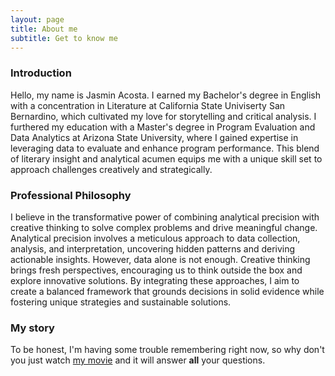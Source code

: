 ```yaml
---
layout: page
title: About me
subtitle: Get to know me
---
```


### Introduction

Hello, my name is Jasmin Acosta. I earned my Bachelor's degree in English with a concentration in Literature at California State Univiserty San Bernardino, which cultivated my love for storytelling and critical analysis. I furthered my education with a Master's degree in Program Evaluation and Data Analytics at Arizona State University, where I gained expertise in leveraging data to evaluate and enhance program performance. This blend of literary insight and analytical acumen equips me with a unique skill set to approach challenges creatively and strategically.

### Professional Philosophy

I believe in the transformative power of combining analytical precision with creative thinking to solve complex problems and drive meaningful change. Analytical precision involves a meticulous approach to data collection, analysis, and interpretation, uncovering hidden patterns and deriving actionable insights. However, data alone is not enough. Creative thinking brings fresh perspectives, encouraging us to think outside the box and explore innovative solutions. By integrating these approaches, I aim to create a balanced framework that grounds decisions in solid evidence while fostering unique strategies and sustainable solutions.

### My story

To be honest, I'm having some trouble remembering right now, so why don't you just watch [my movie](https://en.wikipedia.org/wiki/The_Princess_Bride_%28film%29) and it will answer **all** your questions.
